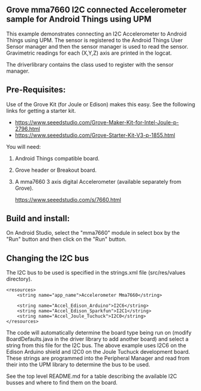 Grove mma7660 I2C connected Accelerometer sample for Android Things using UPM
-----------------------------------------------------------------------------

This example demonstrates connecting an I2C Accelerometer to Android Things using UPM.
The sensor is registered to the Android Things User Sensor manager and then the sensor manager
is used to read the sensor. Gravimetric readings for each (X,Y,Z) axis are printed in the logcat.

The driverlibrary contains the class used to register with the sensor manager.

Pre-Requisites:
---------------
Use of the Grove Kit (for Joule or Edison) makes this easy. See the following links for getting
a starter kit.

*  https://www.seeedstudio.com/Grove-Maker-Kit-for-Intel-Joule-p-2796.html
*  https://www.seeedstudio.com/Grove-Starter-Kit-V3-p-1855.html


You will need:

1. Android Things compatible board.
2. Grove header or Breakout board.
3. A mma7660 3 axis digital Accelerometer (available separately from Grove).

   https://www.seeedstudio.com/s/7660.html


Build and install:
------------------
On Android Studio, select the "mma7660" module in select box by the "Run" button
and then click on the "Run" button.


Changing the I2C bus
--------------------
The I2C bus to be used is specified in the strings.xml file (src/res/values directory).

````
<resources>
    <string name="app_name">Accelerometer Mma7660</string>

    <string name="Accel_Edison_Arduino">I2C6</string>
    <string name="Accel_Edison_Sparkfun">I2C1</string>
    <string name="Accel_Joule_Tuchuck">I2C0</string>
</resources>
````

The code will automatically determine the board type being run on (modify BoardDefaults.java
in the driver library to add another board) and select a string from this file for the I2C bus.
The above example uses I2C6 on the Edison Arduino shield and I2C0 on the Joule Tuchuck
development board. These strings are programmed into the Peripheral Manager and read from their
into the UPM library to determine the bus to be used.

See the top level README.md for a table describing the available I2C busses and where to find them
on the board.
